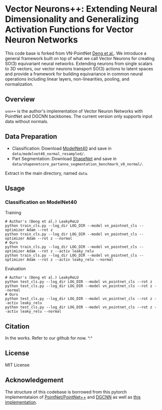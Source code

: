 # Vector Neurons++: Extending Neural Dimensionality and Generalizing Activation Functions for Vector Neuron Networks

This code base is forked from VN-PointNet <a href="https://github.com/FlyingGiraffe/vnn-pc/" target="_blank">Deng et al.</a>.
We introduce a general framework built on top of what we call Vector Neurons for creating SO(3) equivariant neural networks. Extending neurons from single scalars to 3D vectors, our vector neurons transport SO(3) actions to latent spaces and provide a framework for building equivariance in common neural operations including linear layers, non-linearities, pooling, and normalization.

## Overview
`vnn++` is the author's implementation of Vector Neuron Networks with PointNet and DGCNN backbones. The current version only supports input data without normals.

## Data Preparation

+ Classification: Download [ModelNet40](https://shapenet.cs.stanford.edu/media/modelnet40_normal_resampled.zip) and save in `data/modelnet40_normal_resampled/`.
+ Part Segmentation: Download [ShapeNet](https://shapenet.cs.stanford.edu/media/shapenetcore_partanno_segmentation_benchmark_v0_normal.zip)  and save in `data/shapenetcore_partanno_segmentation_benchmark_v0_normal/`.

Extract in the main directory, named `data`.  

## Usage

### Classification on ModelNet40
Training
```
# Author's (Deng et al.) LeakyReLU
python train_cls.py --log_dir LOG_DIR --model vn_pointnet_cls --optimizer Adam --rot z
python train_cls.py --log_dir LOG_DIR --model vn_pointnet_cls --optimizer Adam --rot z --normal
# Ours
python train_cls.py --log_dir LOG_DIR --model vn_pointnet_cls --optimizer Adam --rot z --activ leaky_relu
python train_cls.py --log_dir LOG_DIR --model vn_pointnet_cls --optimizer Adam --rot z --activ leaky_relu --normal
```

Evaluation
```
# Author's (Deng et al.) LeakyReLU
python test_cls.py --log_dir LOG_DIR --model vn_pointnet_cls --rot z
python test_cls.py --log_dir LOG_DIR --model vn_pointnet_cls --rot z --normal
# Ours
python test_cls.py --log_dir LOG_DIR --model vn_pointnet_cls --rot z --activ leaky_relu
python test_cls.py --log_dir LOG_DIR --model vn_pointnet_cls --rot z --activ leaky_relu --normal
```

## Citation
In the works. Refer to our github for now. ^.^

## License
MIT License

## Acknowledgement
The structure of this codebase is borrowed from this pytorch implementataion of [PointNet/PointNet++](https://github.com/yanx27/Pointnet_Pointnet2_pytorch) and [DGCNN](https://github.com/WangYueFt/dgcnn) as well as [this implementation](https://github.com/AnTao97/dgcnn.pytorch).
